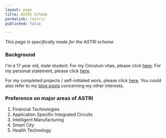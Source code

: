 ```yaml
---
layout: page
title: ASTRI Scheme
permalink: /astri/
published: false

---
```


*This page is specifically made for the ASTRI scheme*

### Background

I'm a 17 year old, male student. For my Circulum vitae, please click [here]({{site.url}}/download/CV.pdf). For my personal statement, please click [here]({{site.url}}/download/statement.docx).

For my completed projects / self-initiated work, please click [here]({{site.url}}/work/). 
You could also refer to my [blog posts]({{site.url}}) concerning my other interests.

### Preference on major areas of ASTRI

1. Financial Technologies
2. Application Specific Integrated Circuits
3. Intelligent Manufacturing
4. Smart City
5. Health Technology

